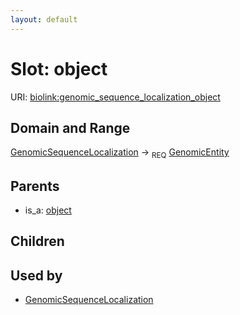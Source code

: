 ```yaml
---
layout: default
---
```



# Slot: object




URI: [biolink:genomic_sequence_localization_object](https://w3id.org/biolink/vocab/genomic_sequence_localization_object)

## Domain and Range

[GenomicSequenceLocalization](GenomicSequenceLocalization.md) ->  <sub>REQ</sub> [GenomicEntity](GenomicEntity.md)

## Parents

 *  is_a: [object](object.md)

## Children


## Used by

 * [GenomicSequenceLocalization](GenomicSequenceLocalization.md)
